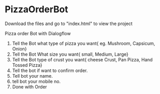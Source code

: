 # PizzaOrderBot
Download the files and go to "index.html" to view the project

Pizza order Bot with Dialogflow
1. Tell the Bot what type of pizza you want{ eg. Mushroom, Capsicum, Onion}
2. Tell the Bot What size you want{ small, Medium, Large}
3. Tell the Bot type of crust you want{ cheese Crust, Pan Pizza, Hand Tossed Pizza}
4. Tell the bot if want to confirm order.
5. Tell bot your name.
6. tell bot your mobile no.
7. Done with Order
